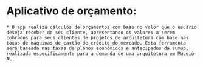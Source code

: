 # Aplicativo de orçamento:
    * O app realiza cálculos de orçamentos com base no valor que o usuário deseja receber do seu cliente, apresentando os valores a serem cobrados para seus clientes de projetos de arquitetura com base nas taxas de máquinas de cartão de crédito do mercado. Esta ferramenta será baseada nas taxas de planos econômicos e antecipados da sumup, realizada especificamente para a demanda de uma arquitetura em Maceió-AL.

